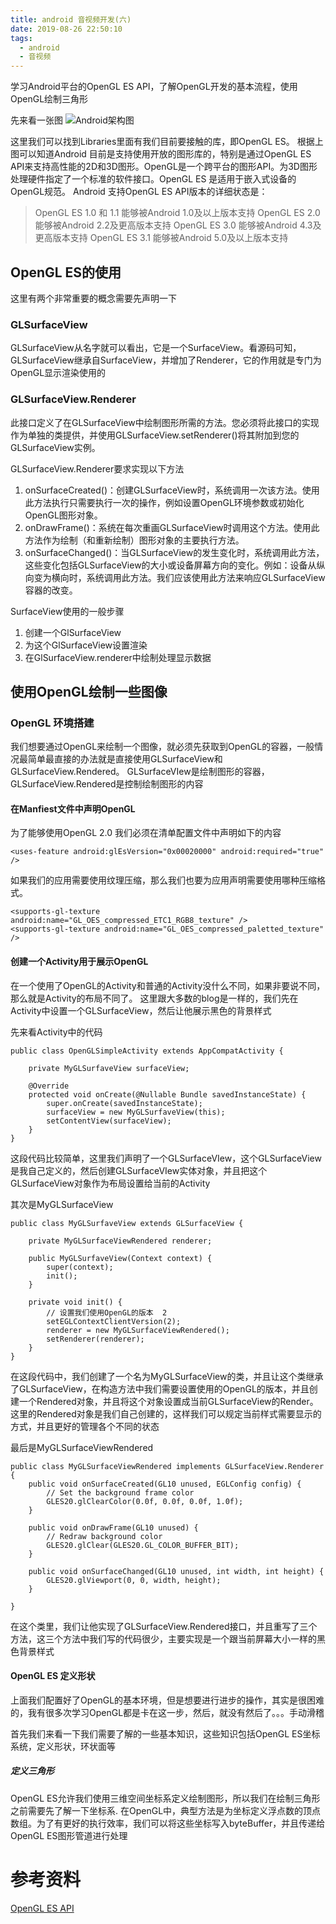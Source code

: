 ```yaml
---
title: android 音视频开发(六)
date: 2019-08-26 22:50:10
tags:
  - android
  - 音视频
---
```

学习Android平台的OpenGL ES API，了解OpenGL开发的基本流程，使用OpenGL绘制三角形
<!--more-->
先来看一张图
![Android架构图](/assets/tools/tools-opgl-01.png)

这里我们可以找到Libraries里面有我们目前要接触的库，即OpenGL ES。
根据上图可以知道Android 目前是支持使用开放的图形库的，特别是通过OpenGL ES API来支持高性能的2D和3D图形。OpenGL是一个跨平台的图形API。为3D图形处理硬件指定了一个标准的软件接口。OpenGL ES 是适用于嵌入式设备的OpenGL规范。
Android 支持OpenGL ES API版本的详细状态是：

> OpenGL ES 1.0 和 1.1 能够被Android 1.0及以上版本支持
> OpenGL ES 2.0 能够被Android 2.2及更高版本支持
> OpenGL ES 3.0 能够被Android 4.3及更高版本支持
> OpenGL ES 3.1 能够被Android 5.0及以上版本支持
## OpenGL ES的使用
这里有两个非常重要的概念需要先声明一下

### GLSurfaceView

GLSurfaceView从名字就可以看出，它是一个SurfaceView。看源码可知，GLSurfaceView继承自SurfaceView，并增加了Renderer，它的作用就是专门为OpenGL显示渲染使用的

### GLSurfaceView.Renderer

此接口定义了在GLSurfaceView中绘制图形所需的方法。您必须将此接口的实现作为单独的类提供，并使用GLSurfaceView.setRenderer()将其附加到您的GLSurfaceView实例。

GLSurfaceView.Renderer要求实现以下方法

1. onSurfaceCreated()：创建GLSurfaceView时，系统调用一次该方法。使用此方法执行只需要执行一次的操作，例如设置OpenGL环境参数或初始化OpenGL图形对象。
2. onDrawFrame()：系统在每次重画GLSurfaceView时调用这个方法。使用此方法作为绘制（和重新绘制）图形对象的主要执行方法。
3. onSurfaceChanged()：当GLSurfaceView的发生变化时，系统调用此方法，这些变化包括GLSurfaceView的大小或设备屏幕方向的变化。例如：设备从纵向变为横向时，系统调用此方法。我们应该使用此方法来响应GLSurfaceView容器的改变。

SurfaceView使用的一般步骤

1. 创建一个GlSurfaceView
2. 为这个GlSurfaceView设置渲染
3. 在GlSurfaceView.renderer中绘制处理显示数据

## 使用OpenGL绘制一些图像

### OpenGL 环境搭建
我们想要通过OpenGL来绘制一个图像，就必须先获取到OpenGL的容器，一般情况最简单最直接的办法就是直接使用GLSurfaceView和GLSurfaceView.Rendered。
GLSurfaceVIew是绘制图形的容器，GLSurfaceView.Rendered是控制绘制图形的内容

#### 在Manfiest文件中声明OpenGL
为了能够使用OpenGL 2.0 我们必须在清单配置文件中声明如下的内容
```
<uses-feature android:glEsVersion="0x00020000" android:required="true" />
```
如果我们的应用需要使用纹理压缩，那么我们也要为应用声明需要使用哪种压缩格式。
```
<supports-gl-texture android:name="GL_OES_compressed_ETC1_RGB8_texture" />
<supports-gl-texture android:name="GL_OES_compressed_paletted_texture" />
```

#### 创建一个Activity用于展示OpenGL
在一个使用了OpenGL的Activity和普通的Activity没什么不同，如果非要说不同，那么就是Activity的布局不同了。
这里跟大多数的blog是一样的，我们先在Activity中设置一个GLSurfaceView，然后让他展示黑色的背景样式

先来看Activity中的代码
```
public class OpenGLSimpleActivity extends AppCompatActivity {

    private MyGLSurfaveView surfaceView;

    @Override
    protected void onCreate(@Nullable Bundle savedInstanceState) {
        super.onCreate(savedInstanceState);
        surfaceView = new MyGLSurfaveView(this);
        setContentView(surfaceView);
    }
}
```
这段代码比较简单，这里我们声明了一个GLSurfaceVIew，这个GLSurfaceView是我自己定义的，然后创建GLSurfaceVIew实体对象，并且把这个GLSurfaceView对象作为布局设置给当前的Activity

其次是MyGLSurfaceView
```
public class MyGLSurfaveView extends GLSurfaceView {

    private MyGLSurfaceViewRendered renderer;

    public MyGLSurfaveView(Context context) {
        super(context);
        init();
    }

    private void init() {
        // 设置我们使用OpenGL的版本  2
        setEGLContextClientVersion(2);
        renderer = new MyGLSurfaceViewRendered();
        setRenderer(renderer);
    }
}
```
在这段代码中，我们创建了一个名为MyGLSurfaceView的类，并且让这个类继承了GLSurfaceView，在构造方法中我们需要设置使用的OpenGL的版本，并且创建一个Rendered对象，并且将这个对象设置成当前GLSurfaceView的Render。这里的Rendered对象是我们自己创建的，这样我们可以规定当前样式需要显示的方式，并且更好的管理各个不同的状态

最后是MyGLSurfaceViewRendered
```
public class MyGLSurfaceViewRendered implements GLSurfaceView.Renderer {
    public void onSurfaceCreated(GL10 unused, EGLConfig config) {
        // Set the background frame color
        GLES20.glClearColor(0.0f, 0.0f, 0.0f, 1.0f);
    }

    public void onDrawFrame(GL10 unused) {
        // Redraw background color
        GLES20.glClear(GLES20.GL_COLOR_BUFFER_BIT);
    }

    public void onSurfaceChanged(GL10 unused, int width, int height) {
        GLES20.glViewport(0, 0, width, height);
    }

}
```
在这个类里，我们让他实现了GLSurfaceView.Rendered接口，并且重写了三个方法，这三个方法中我们写的代码很少，主要实现是一个跟当前屏幕大小一样的黑色背景样式

#### OpenGL ES 定义形状

上面我们配置好了OpenGL的基本环境，但是想要进行进步的操作，其实是很困难的，我有很多次学习OpenGL都是卡在这一步，然后，就没有然后了。。。手动滑稽

首先我们来看一下我们需要了解的一些基本知识，这些知识包括OpenGL ES坐标系统，定义形状，环状面等

##### 定义三角形

OpenGL ES允许我们使用三维空间坐标系定义绘制图形，所以我们在绘制三角形之前需要先了解一下坐标系.
在OpenGL中，典型方法是为坐标定义浮点数的顶点数组。为了有更好的执行效率，我们可以将这些坐标写入byteBuffer，并且传递给OpenGL ES图形管道进行处理






# 参考资料
[OpenGL ES API](https://www.jianshu.com/p/87abc92134dd)